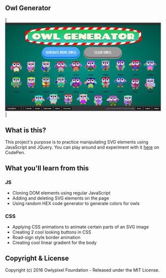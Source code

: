 ## Owl Generator
[![owl generator screenshot](https://github.com/owlypixel/Owl_Generator/raw/master/images/screenshot.png)]

## What is this?
This project's purpose is to practice manipulating SVG elements using JavaScript and JQuery.
You can play around and experiment with it [here](http://codepen.io/owlypixel/pen/YGopop) on CodePen. 
## What you'll learn from this
### JS
- Cloning DOM elements using regular JavaScript
- Adding and deleting SVG elements on the page
- Using random HEX code generator to generate colors for owls

### CSS
- Applying CSS animations to animate certain parts of an SVG image
- Creating 2 cool looking buttons in CSS
- Road-sign style border animation
- Creating cool linear gradient for the body


## Copyright & License

Copyright (c) 2016 Owlypixel Foundation - Released under the MIT License.
